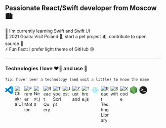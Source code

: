 ## Passionate React/Swift developer from Moscow 🏙️
:seedling: I'm currently learning Swift and Swift UI   
:crystal_ball: 2021 Goals: Visit Poland :ocean:, start a pet project :beetle:, contribute to open source :floppy_disk:  
:zap: Fun Fact: I prefer light theme of GitHub 🙃

<hr />

### Technologies I love ❤️‍🔥 and use 🔨
`Tip: hover over a technology (and wait a little) to know the name`

<img align="left" alt="Visual Studio Code" title="Visual Studio Code" width="26px" style="margin-right: 5px" src="https://raw.githubusercontent.com/github/explore/80688e429a7d4ef2fca1e82350fe8e3517d3494d/topics/visual-studio-code/visual-studio-code.png" />
<img align="left" alt="Chakra UI" title="Chakra UI" width="26px" style="margin-right: 5px" src="https://i.ibb.co/v1X8Qxy/chakra.png" />
<img align="left" alt="Framer Motion" title="Framer Motion" width="26px" style="margin-right: 5px" src="https://i.ibb.co/3fJr4rS/framer-motion.png" />
<img align="left" alt="Next.js" title="Next.js" width="26px" style="margin-right: 5px" src="https://i.ibb.co/kgDhQGT/next-js.png" />
<img align="left" alt="React Query" title="React Query" width="26px" style="margin-right: 5px" src="https://miro.medium.com/max/400/1*Yt_kxgaoVwFX_lO3lwZPlg.png" />
<img align="left" alt="TypeScript" title="TypeScript" width="26px" style="margin-right: 5px" src="https://firebasestorage.googleapis.com/v0/b/portfolioform-60d02.appspot.com/o/SVG%2Ftypescript.svg?alt=media&token=d4a49d4e-42f5-4ab3-897b-f350f6b17ae3" />
<img align="left" alt="Jest" title="Jest" width="26px" style="margin-right: 5px" src="https://www.jojozhangdev.com/images/logos/jest-logo.png" />
<img align="left" alt="Zustand" title="Zustand" width="26px" style="margin-right: 5px" src="https://emojipedia-us.s3.dualstack.us-west-1.amazonaws.com/thumbs/320/apple/285/bear_1f43b.png" />
<img align="left" alt="Three.js" title="Three.js" width="26px" style="margin-right: 5px" src="https://aws1.discourse-cdn.com/standard17/uploads/threejs/original/2X/c/c74c5243388bbfa21a39c3e824ddba702a623dec.png" />
<img align="left" alt="React" title="React" width="26px" style="margin-right: 5px" src="https://raw.githubusercontent.com/github/explore/80688e429a7d4ef2fca1e82350fe8e3517d3494d/topics/react/react.png" />
<img align="left" alt="React Testing Library" title="React Testing Library" width="26px" style="margin-right: 5px" src="https://i.ibb.co/KqxWxd8/octopus-64x64.png" />
<img align="left" alt="Swift" title="Swift" width="26px" style="margin-right: 5px" src="https://www.clipartmax.com/png/full/188-1887633_bird-logo-vector-2-buy-clip-art-swift-logo.png" />
<img align="left" alt="Xcode" title="Fucking Xcode" width="26px" style="margin-right: 5px" src="https://i.ibb.co/DYBCs2f/jkfo-DUVz-removebg-preview-1.png" />
<img align="left" alt="Node.js" title="Node.js" width="26px" style="margin-right: 5px" src="https://raw.githubusercontent.com/github/explore/80688e429a7d4ef2fca1e82350fe8e3517d3494d/topics/nodejs/nodejs.png" />
<img align="left" alt="Bash" title="Bash" width="26px" style="margin-right: 5px" src="https://raw.githubusercontent.com/github/explore/80688e429a7d4ef2fca1e82350fe8e3517d3494d/topics/terminal/terminal.png" />
